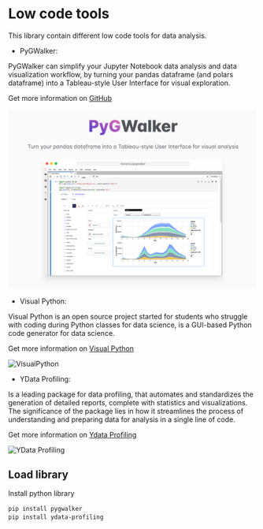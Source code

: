 
# Low code tools

This library contain different low code tools for data analysis. 

- PyGWalker: 

PyGWalker can simplify your Jupyter Notebook data analysis and data visualization workflow, by turning your pandas dataframe (and polars dataframe) into a Tableau-style User Interface for visual exploration.

Get more information on [GitHub](https://github.com/Kanaries/pygwalker)

![PyGWalker](Images/pygwalker.png)  


- Visual Python:

Visual Python is an open source project started for students who struggle with coding during Python classes for data science, is a GUI-based Python code generator for data science.

Get more information on [Visual Python](https://visual-python.gitbook.io/docs/getting-started/welcome-to-visual-python)

![VisualPython](Images/VisualPython.gif) 

- YData Profiling:

Is a leading package for data profiling, that automates and standardizes the generation of detailed reports, complete with statistics and visualizations. The significance of the package lies in how it streamlines the process of understanding and preparing data for analysis in a single line of code.

Get more information on [Ydata Profiling](https://docs.profiling.ydata.ai/4.6/)

![YData Profiling](Images/ydata-profiling.gif) 

## Load library

Install python library

```bash
pip install pygwalker
pip install ydata-profiling
```

